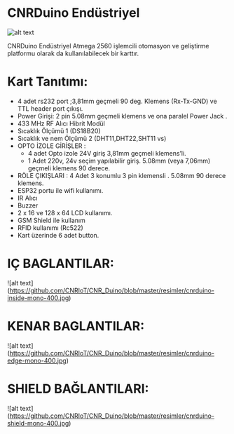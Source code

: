 CNRDuino Endüstriyel 
===========================================

![alt text](https://github.com/CNRIoT/CNR_Duino/blob/master/resimler/CNRDuino_main.jpg)

CNRDuino Endüstriyel Atmega 2560 işlemcili otomasyon ve geliştirme platformu olarak da 
kullanılabilecek bir karttır. 

# Kart Tanıtımı:
- 4 adet rs232 port ;3,81mm geçmeli  90 deg. Klemens (Rx-Tx-GND) ve TTL header port çıkışı. 
- Power Girişi: 2 pin 5.08mm geçmeli klemens  ve ona paralel  Power  Jack .
- 433 MHz RF Alıcı Hibrit Modül 
- Sıcaklık Ölçümü 1 (DS18B20) 
- Sıcaklık ve nem Ölçümü 2 (DHT11,DHT22,SHT11 vs) 
- OPTO İZOLE GİRİŞLER : 
   - 4 adet Opto izole 24V giriş 3,81mm geçmeli klemens’li.
   - 1 Adet 220v, 24v  seçim yapılabilir giriş. 5.08mm (veya 7,06mm) geçmeli klemens 90 derece.
- RÖLE ÇIKIŞLARI : 4 Adet 3 konumlu 3 pin klemensli . 5.08mm 90 derece klemens.
- ESP32 portu ile wifi kullanımı. 
- IR Alıcı
- Buzzer
- 2 x 16  ve 128 x 64 LCD kullanımı.
- GSM Shield ile kullanım
- RFID kullanımı (Rc522)
- Kart üzerinde 6 adet button. 

# IÇ BAGLANTILAR:
![alt text] (https://github.com/CNRIoT/CNR_Duino/blob/master/resimler/cnrduino-inside-mono-400.jpg)

# KENAR BAGLANTILAR:
![alt text] (https://github.com/CNRIoT/CNR_Duino/blob/master/resimler/cnrduino-edge-mono-400.jpg)

# SHIELD BAĞLANTILARI:
![alt text] (https://github.com/CNRIoT/CNR_Duino/blob/master/resimler/cnrduino-shield-mono-400.jpg)
